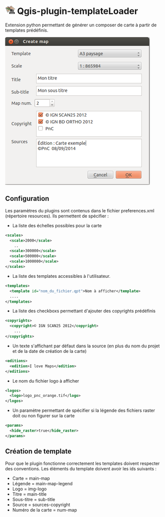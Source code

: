 ![alt text](https://raw.githubusercontent.com/PnCevennes/Qgis-plugin-templateLoader/master/templateLoader/icon.png "Logo") Qgis-plugin-templateLoader
======================

Extension python permettant de générer un composer de carte à partir de templates prédéfinis.


![alt text](https://raw.githubusercontent.com/PnCevennes/Qgis-plugin-templateLoader/master/docs/images/main_windows_dialog.png "Fenetre principal du plugin")


Configuration
-------------------

Les paramètres du plugins sont contenus dans le fichier preferences.xml (répertoire resources).
Ils permettent de spécifier : 
 - La liste des échelles possibles pour la carte

  ````XML
  <scales>
    <scale>2000</scale>
      ..
    <scale>300000</scale>
    <scale>500000</scale>
    <scale>1000000</scale>
  </scales>
  ````
 - La liste des templates accessibles à l'utilisateur.

  ````XML
  <templates>
    <template id="nom_du_fichier.qpt">Nom à afficher</template>
    ....
  </templates>
  ````
 - La liste des checkboxs permettant d'ajouter des copyrights prédéfinis

  ````XML
  <copyrights>
    <copyright>© IGN SCAN25 2012</copyright>
      ...
  </copyrights> 
  ````
 - Un texte s'affichant par défaut dans la source (en plus du nom du projet et de la date de création de la carte)

  ````XML
  <editions>
    <edition>I love Maps</edition>    
  </editions>
  ````
 - Le nom du fichier logo à afficher

  ````XML
  <logos>
    <logo>logo_pnc_orange.tif</logo>
  </logos>
  ````
 - Un paramètre permettant de spécifier si la légende des fichiers raster doit ou non figurer sur la carte

  ````XML
  <params>
    <hide_raster>true</hide_raster>
  </params>
  ````
 


Création de template
-------------------

Pour que le plugin fonctionne correctement les templates doivent respecter des conventions. Les éléments du template doivent avoir les ids suivants : 
 - Carte = main-map
 - Légende = main-map-legend
 - Logo = img-logo
 - Titre = main-title
 - Sous-titre = sub-title
 - Source = sources-copyright
 - Numéro de la carte = num-map

